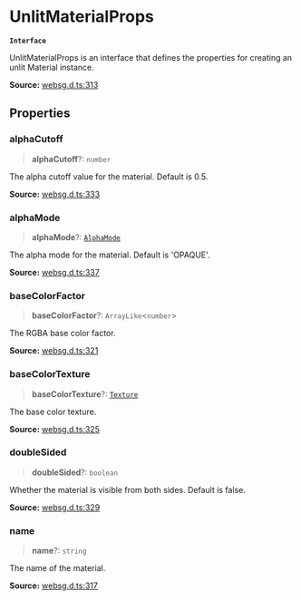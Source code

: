 # UnlitMaterialProps

**`Interface`**

UnlitMaterialProps is an interface that defines the properties for creating an unlit Material instance.

**Source:** [websg.d.ts:313](https://github.com/thirdroom/thirdroom/blob/4c397b03/packages/websg-types/types/websg.d.ts#L313)

## Properties

### alphaCutoff

> **alphaCutoff**?: `number`

The alpha cutoff value for the material. Default is 0.5.

**Source:** [websg.d.ts:333](https://github.com/thirdroom/thirdroom/blob/4c397b03/packages/websg-types/types/websg.d.ts#L333)

### alphaMode

> **alphaMode**?: [`AlphaMode`](../variables/variable.AlphaMode-1.md)

The alpha mode for the material. Default is 'OPAQUE'.

**Source:** [websg.d.ts:337](https://github.com/thirdroom/thirdroom/blob/4c397b03/packages/websg-types/types/websg.d.ts#L337)

### baseColorFactor

> **baseColorFactor**?: `ArrayLike`\<`number`\>

The RGBA base color factor.

**Source:** [websg.d.ts:321](https://github.com/thirdroom/thirdroom/blob/4c397b03/packages/websg-types/types/websg.d.ts#L321)

### baseColorTexture

> **baseColorTexture**?: [`Texture`](../classes/class.Texture.md)

The base color texture.

**Source:** [websg.d.ts:325](https://github.com/thirdroom/thirdroom/blob/4c397b03/packages/websg-types/types/websg.d.ts#L325)

### doubleSided

> **doubleSided**?: `boolean`

Whether the material is visible from both sides. Default is false.

**Source:** [websg.d.ts:329](https://github.com/thirdroom/thirdroom/blob/4c397b03/packages/websg-types/types/websg.d.ts#L329)

### name

> **name**?: `string`

The name of the material.

**Source:** [websg.d.ts:317](https://github.com/thirdroom/thirdroom/blob/4c397b03/packages/websg-types/types/websg.d.ts#L317)
